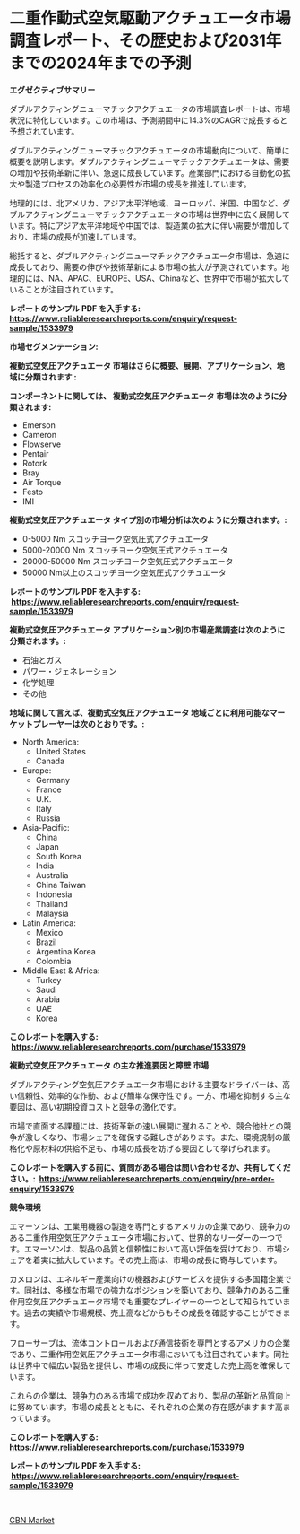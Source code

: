 <p><h1>二重作動式空気駆動アクチュエータ市場調査レポート、その歴史および2031年までの2024年までの予測</h1></p><p><strong>エグゼクティブサマリー</strong></p>
<p><p>ダブルアクティングニューマチックアクチュエータの市場調査レポートは、市場状況に特化しています。この市場は、予測期間中に14.3%のCAGRで成長すると予想されています。</p><p>ダブルアクティングニューマチックアクチュエータの市場動向について、簡単に概要を説明します。ダブルアクティングニューマチックアクチュエータは、需要の増加や技術革新に伴い、急速に成長しています。産業部門における自動化の拡大や製造プロセスの効率化の必要性が市場の成長を推進しています。</p><p>地理的には、北アメリカ、アジア太平洋地域、ヨーロッパ、米国、中国など、ダブルアクティングニューマチックアクチュエータの市場は世界中に広く展開しています。特にアジア太平洋地域や中国では、製造業の拡大に伴い需要が増加しており、市場の成長が加速しています。</p><p>総括すると、ダブルアクティングニューマチックアクチュエータ市場は、急速に成長しており、需要の伸びや技術革新による市場の拡大が予測されています。地理的には、NA、APAC、EUROPE、USA、Chinaなど、世界中で市場が拡大していることが注目されています。</p></p>
<p><strong>レポートのサンプル PDF を入手する: <a href="https://www.reliableresearchreports.com/enquiry/request-sample/1533979">https://www.reliableresearchreports.com/enquiry/request-sample/1533979</a></strong></p>
<p><strong>市場セグメンテーション:</strong></p>
<p><strong> 複動式空気圧アクチュエータ 市場はさらに概要、展開、アプリケーション、地域に分類されます :</strong></p>
<p><strong>コンポーネントに関しては、 複動式空気圧アクチュエータ 市場は次のように分類されます: &nbsp;</strong></p>
<p><ul><li>Emerson</li><li>Cameron</li><li>Flowserve</li><li>Pentair</li><li>Rotork</li><li>Bray</li><li>Air Torque</li><li>Festo</li><li>IMI</li></ul></p>
<p><strong> 複動式空気圧アクチュエータ タイプ別の市場分析は次のように分類されます。:</strong></p>
<p><ul><li>0-5000 Nm スコッチヨーク空気圧式アクチュエータ</li><li>5000-20000 Nm スコッチヨーク空気圧式アクチュエータ</li><li>20000-50000 Nm スコッチヨーク空気圧式アクチュエータ</li><li>50000 Nm以上のスコッチヨーク空気圧式アクチュエータ</li></ul></p>
<p><strong>レポートのサンプル PDF を入手する: &nbsp;<a href="https://www.reliableresearchreports.com/enquiry/request-sample/1533979">https://www.reliableresearchreports.com/enquiry/request-sample/1533979</a></strong></p>
<p><strong> 複動式空気圧アクチュエータ アプリケーション別の市場産業調査は次のように分類されます。:</strong></p>
<p><ul><li>石油とガス</li><li>パワー・ジェネレーション</li><li>化学処理</li><li>その他</li></ul></p>
<p><strong>地域に関して言えば、複動式空気圧アクチュエータ 地域ごとに利用可能なマーケットプレーヤーは次のとおりです。:</strong></p>
<p><ul>
    <li>
        North America:
        <ul>
            <li>United States</li>
            <li>Canada</li>
        </ul>
    </li>
    <li>
        Europe:
        <ul>
            <li>Germany</li>
            <li>France</li>
            <li>U.K.</li>
            <li>Italy</li>
            <li>Russia</li>
        </ul>
    </li>
    <li>
        Asia-Pacific:
        <ul>
            <li>China</li>
            <li>Japan</li>
            <li>South Korea</li>
            <li>India</li>
            <li>Australia</li>
            <li>China Taiwan</li>
            <li>Indonesia</li>
            <li>Thailand</li>
            <li>Malaysia</li>
        </ul>
    </li>
    <li>
        Latin America:
        <ul>
            <li>Mexico</li>
            <li>Brazil</li>
            <li>Argentina Korea</li>
            <li>Colombia</li>
        </ul>
    </li>
    <li>
        Middle East & Africa:
        <ul>
            <li>Turkey</li>
            <li>Saudi</li>
            <li>Arabia</li>
            <li>UAE</li>
            <li>Korea</li>
        </ul>
    </li>
    </ul></p>
<p><strong>このレポートを購入する: &nbsp;<a href="https://www.reliableresearchreports.com/purchase/1533979">https://www.reliableresearchreports.com/purchase/1533979</a></strong></p>
<p><strong>複動式空気圧アクチュエータ の主な推進要因と障壁 市場</strong></p>
<p><p>ダブルアクティング空気圧アクチュエータ市場における主要なドライバーは、高い信頼性、効率的な作動、および簡単な保守性です。一方、市場を抑制する主な要因は、高い初期投資コストと競争の激化です。</p><p>市場で直面する課題には、技術革新の速い展開に遅れることや、競合他社との競争が激しくなり、市場シェアを確保する難しさがあります。また、環境規制の厳格化や原材料の供給不足も、市場の成長を妨げる要因として挙げられます。</p></p>
<p><strong>このレポートを購入する前に、質問がある場合は問い合わせるか、共有してください。:&nbsp; <a href="https://www.reliableresearchreports.com/enquiry/pre-order-enquiry/1533979">https://www.reliableresearchreports.com/enquiry/pre-order-enquiry/1533979</a></strong></p>
<p><strong>競争環境</strong></p>
<p><p>エマーソンは、工業用機器の製造を専門とするアメリカの企業であり、競争力のある二重作用空気圧アクチュエータ市場において、世界的なリーダーの一つです。エマーソンは、製品の品質と信頼性において高い評価を受けており、市場シェアを着実に拡大しています。その売上高は、市場の成長に寄与しています。</p><p>カメロンは、エネルギー産業向けの機器およびサービスを提供する多国籍企業です。同社は、多様な市場での強力なポジションを築いており、競争力のある二重作用空気圧アクチュエータ市場でも重要なプレイヤーの一つとして知られています。過去の実績や市場規模、売上高などからもその成長を確認することができます。</p><p>フローサーブは、流体コントロールおよび通信技術を専門とするアメリカの企業であり、二重作用空気圧アクチュエータ市場においても注目されています。同社は世界中で幅広い製品を提供し、市場の成長に伴って安定した売上高を確保しています。</p><p>これらの企業は、競争力のある市場で成功を収めており、製品の革新と品質向上に努めています。市場の成長とともに、それぞれの企業の存在感がますます高まっています。</p></p>
<p><strong>このレポートを購入する: &nbsp; <a href="https://www.reliableresearchreports.com/purchase/1533979">https://www.reliableresearchreports.com/purchase/1533979</a></strong></p>
<p><strong>レポートのサンプル PDF を入手する: &nbsp;<a href="https://www.reliableresearchreports.com/enquiry/request-sample/1533979">https://www.reliableresearchreports.com/enquiry/request-sample/1533979</a></strong><strong></strong></p>
<p>&nbsp;</p>
<p><p><a href="https://meowing-lemming-dd3.notion.site/CBN-Market-Size-Reflecting-a-Forecast-Till-2031-Market-By-Type-By-Application-and-By-Geography-32d2c4c515c542008d3ef24967090b61">CBN Market</a></p></p>